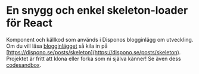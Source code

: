 # En snygg och enkel skeleton-loader för React

Komponent och källkod som används i Disponos blogginlägg om utveckling. Om du vill läsa [blogginlägget](https://dispono.se/posts/skeleton) så kila in på [https://dispono.se/posts/skeleton](https://dispono.se/posts/skeleton). Projektet är fritt att klona eller forka som ni själva känner! Se även dess [codesandbox](https://codesandbox.io/s/react-skeleton-loader-fieq9).
